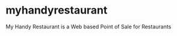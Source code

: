 myhandyrestaurant
=================

My Handy Restaurant is a Web based Point of Sale for Restaurants